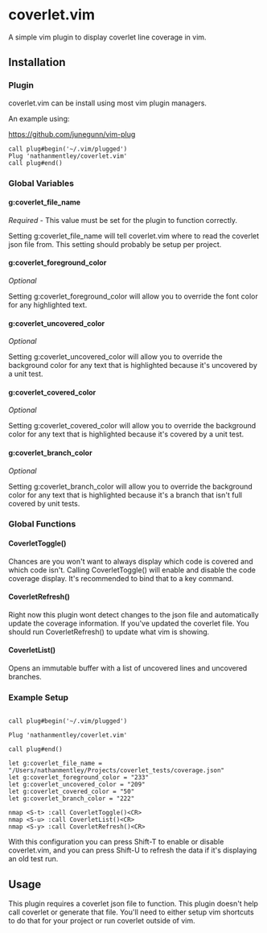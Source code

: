 coverlet.vim
============

A simple vim plugin to display coverlet line coverage in vim.

## Installation

### Plugin

coverlet.vim can be install using most vim plugin managers.

An example using:

https://github.com/junegunn/vim-plug

```
call plug#begin('~/.vim/plugged')
Plug 'nathanmentley/coverlet.vim'
call plug#end()
```

### Global Variables

#### g:coverlet\_file\_name

*Required* - This value must be set for the plugin to function correctly.

Setting g:coverlet\_file\_name will tell coverlet.vim where to read the coverlet json file from. This setting should probably be setup per project.

#### g:coverlet\_foreground\_color

*Optional*

Setting g:coverlet\_foreground\_color will allow you to override the font color for any highlighted text.

#### g:coverlet\_uncovered\_color

*Optional*

Setting g:coverlet\_uncovered\_color will allow you to override the background color for any text that is highlighted because it's uncovered by a unit test.

#### g:coverlet\_covered\_color

*Optional*

Setting g:coverlet\_covered\_color will allow you to override the background color for any text that is highlighted because it's covered by a unit test.

#### g:coverlet\_branch\_color

*Optional*

Setting g:coverlet\_branch\_color will allow you to override the background color for any text that is highlighted because it's a branch that isn't full covered by unit tests.

### Global Functions

#### CoverletToggle()

Chances are you won't want to always display which code is covered and which code isn't. Calling CoverletToggle() will enable and disable the code coverage display. It's recommended to bind that to a key command.

#### CoverletRefresh()

Right now this plugin wont detect changes to the json file and automatically update the coverage information. If you've updated the coverlet file. You should run CoverletRefresh() to update what vim is showing.

#### CoverletList()

Opens an immutable buffer with a list of uncovered lines and uncovered branches.

### Example Setup

```

call plug#begin('~/.vim/plugged')

Plug 'nathanmentley/coverlet.vim'

call plug#end()

let g:coverlet_file_name = "/Users/nathanmentley/Projects/coverlet_tests/coverage.json"
let g:coverlet_foreground_color = "233"
let g:coverlet_uncovered_color = "209"
let g:coverlet_covered_color = "50"
let g:coverlet_branch_color = "222"

nmap <S-t> :call CoverletToggle()<CR>
nmap <S-u> :call CoverletList()<CR>
nmap <S-y> :call CoverletRefresh()<CR>
```

With this configuration you can press Shift-T to enable or disable coverlet.vim, and you can press Shift-U to refresh the data if it's displaying an old test run.

## Usage

This plugin requires a coverlet json file to function. This plugin doesn't help call coverlet or generate that file. You'll need to either setup vim shortcuts to do that for your project or run coverlet outside of vim.
